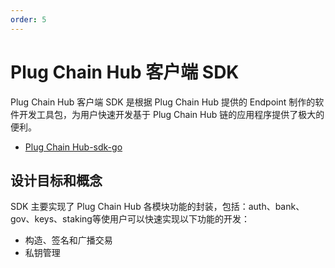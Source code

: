 ```yaml
---
order: 5
---
```


# Plug Chain Hub 客户端 SDK

Plug Chain Hub 客户端 SDK 是根据 Plug Chain Hub 提供的 Endpoint 制作的软件开发工具包，为用户快速开发基于 Plug Chain Hub 链的应用程序提供了极大的便利。

- [Plug Chain Hub-sdk-go](https://github.com/oracleNetworkProtocol/plugchain-sdk-go)

## 设计目标和概念

SDK 主要实现了 Plug Chain Hub 各模块功能的封装，包括：auth、bank、gov、keys、staking等使用户可以快速实现以下功能的开发：

- 构造、签名和广播交易
- 私钥管理
